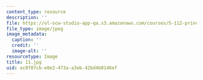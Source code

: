 ```yaml
---
content_type: resource
description: ''
file: https://ol-ocw-studio-app-qa.s3.amazonaws.com/courses/5-112-principles-of-chemical-science-fall-2005/ac0f07cbe0e2473aa3eb42bd4b0146ef_11.jpg
file_type: image/jpeg
image_metadata:
  caption: ''
  credit: ''
  image-alt: ''
resourcetype: Image
title: 11.jpg
uid: ac0f07cb-e0e2-473a-a3eb-42bd4b0146ef
---
```

